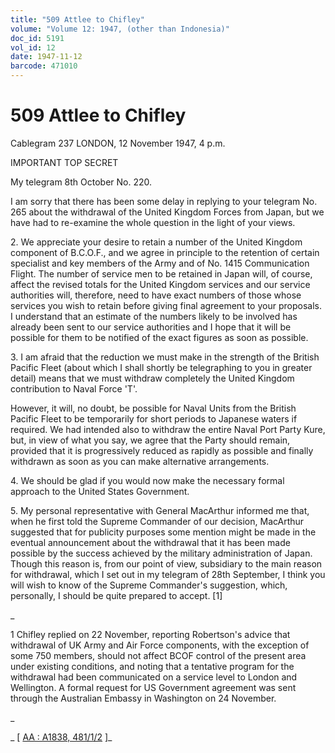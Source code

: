 ```yaml
---
title: "509 Attlee to Chifley"
volume: "Volume 12: 1947, (other than Indonesia)"
doc_id: 5191
vol_id: 12
date: 1947-11-12
barcode: 471010
---
```


# 509 Attlee to Chifley

Cablegram 237 LONDON, 12 November 1947, 4 p.m.

IMPORTANT TOP SECRET

My telegram 8th October No. 220.

I am sorry that there has been some delay in replying to your telegram No. 265 about the withdrawal of the United Kingdom Forces from Japan, but we have had to re-examine the whole question in the light of your views.

2\. We appreciate your desire to retain a number of the United Kingdom component of B.C.O.F., and we agree in principle to the retention of certain specialist and key members of the Army and of No. 1415 Communication Flight. The number of service men to be retained in Japan will, of course, affect the revised totals for the United Kingdom services and our service authorities will, therefore, need to have exact numbers of those whose services you wish to retain before giving final agreement to your proposals. I understand that an estimate of the numbers likely to be involved has already been sent to our service authorities and I hope that it will be possible for them to be notified of the exact figures as soon as possible.

3\. I am afraid that the reduction we must make in the strength of the British Pacific Fleet (about which I shall shortly be telegraphing to you in greater detail) means that we must withdraw completely the United Kingdom contribution to Naval Force 'T'.

However, it will, no doubt, be possible for Naval Units from the British Pacific Fleet to be temporarily for short periods to Japanese waters if required. We had intended also to withdraw the entire Naval Port Party Kure, but, in view of what you say, we agree that the Party should remain, provided that it is progressively reduced as rapidly as possible and finally withdrawn as soon as you can make alternative arrangements.

4\. We should be glad if you would now make the necessary formal approach to the United States Government.

5\. My personal representative with General MacArthur informed me that, when he first told the Supreme Commander of our decision, MacArthur suggested that for publicity purposes some mention might be made in the eventual announcement about the withdrawal that it has been made possible by the success achieved by the military administration of Japan. Though this reason is, from our point of view, subsidiary to the main reason for withdrawal, which I set out in my telegram of 28th September, I think you will wish to know of the Supreme Commander's suggestion, which, personally, I should be quite prepared to accept. [1]

_

1 Chifley replied on 22 November, reporting Robertson's advice that withdrawal of UK Army and Air Force components, with the exception of some 750 members, should not affect BCOF control of the present area under existing conditions, and noting that a tentative program for the withdrawal had been communicated on a service level to London and Wellington. A formal request for US Government agreement was sent through the Australian Embassy in Washington on 24 November.

_

_ [ [AA : A1838, 481/1/2](http://www.naa.gov.au/cgi-bin/Search?O=I&Number=471010) ]_
